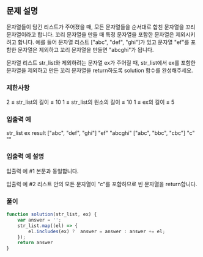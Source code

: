 ## 문제 설명

문자열들이 담긴 리스트가 주어졌을 때, 모든 문자열들을 순서대로 합친 문자열을 꼬리 문자열이라고 합니다. 꼬리 문자열을 만들 때 특정 문자열을 포함한 문자열은 제외시키려고 합니다. 예를 들어 문자열 리스트 ["abc", "def", "ghi"]가 있고 문자열 "ef"를 포함한 문자열은 제외하고 꼬리 문자열을 만들면 "abcghi"가 됩니다.

문자열 리스트 str_list와 제외하려는 문자열 ex가 주어질 때, str_list에서 ex를 포함한 문자열을 제외하고 만든 꼬리 문자열을 return하도록 solution 함수를 완성해주세요.

### 제한사항

2 ≤ str_list의 길이 ≤ 10
1 ≤ str_list의 원소의 길이 ≤ 10
1 ≤ ex의 길이 ≤ 5

### 입출력 예

str_list ex result
["abc", "def", "ghi"] "ef" "abcghi"
["abc", "bbc", "cbc"] "c" ""

### 입출력 예 설명

입출력 예 #1
본문과 동일합니다.

입출력 예 #2
리스트 안의 모든 문자열이 "c"를 포함하므로 빈 문자열을 return합니다.

### 풀이

```javaScript
function solution(str_list, ex) {
    var answer = '';
    str_list.map((el) => {
        el.includes(ex) ?  answer = answer : answer += el;
    });
    return answer
}
```
